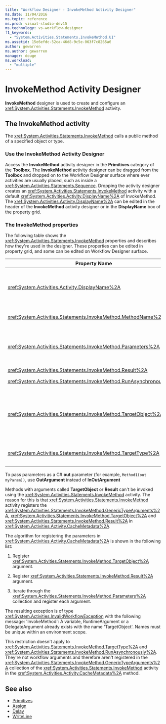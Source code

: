 ```yaml
---
title: "Workflow Designer - InvokeMethod Activity Designer"
ms.date: 11/04/2016
ms.topic: reference
ms.prod: visual-studio-dev15
ms.technology: vs-workflow-designer
f1_keywords:
  - "System.Activities.Statements.InvokeMethod.UI"
ms.assetid: 15e6efdc-52ca-46d8-9c5e-063f7c8265a6
author: gewarren
ms.author: gewarren
manager: douge
ms.workload:
  - "multiple"
---
```

# InvokeMethod Activity Designer

**InvokeMethod** designer is used to create and configure an <xref:System.Activities.Statements.InvokeMethod> activity.

## The InvokeMethod activity

The <xref:System.Activities.Statements.InvokeMethod> calls a public method of a specified object or type.

### Use the InvokeMethod Activity Designer

Access the **InvokeMethod** activity designer in the **Primitives** category of the **Toolbox**. The **InvokeMethod** activity designer can be dragged from the **Toolbox** and dropped on to the Workflow Designer surface where ever activities are usually placed, such as inside a <xref:System.Activities.Statements.Sequence>. Dropping the activity designer creates an <xref:System.Activities.Statements.InvokeMethod> activity with a default <xref:System.Activities.Activity.DisplayName%2A> of InvokeMethod. The <xref:System.Activities.Activity.DisplayName%2A> can be edited in the header of the **InvokeMethod** activity designer or in the **DisplayName** box of the property grid.

### The InvokeMethod properties

The following table shows the <xref:System.Activities.Statements.InvokeMethod> properties and describes how they're used in the designer. These properties can be edited in property grid, and some can be edited on Workflow Designer surface.

|Property Name|Required|Usage|
|-|--------------|-|
|<xref:System.Activities.Activity.DisplayName%2A>|False|The friendly name of the <xref:System.Activities.Statements.InvokeMethod> activity. The default value is InvokeMethod.<br /><br /> Although the <xref:System.Activities.Activity.DisplayName%2A> is not strictly required, it's best to use one.|
|<xref:System.Activities.Statements.InvokeMethod.MethodName%2A>|True|The name of the method to be called when the activity executes. The called method must be declared as **public**. This property can be edited on designer surface, and is mandatory.|
|<xref:System.Activities.Statements.InvokeMethod.Parameters%2A>|False|The parameter collection of the called method. The parameters must be added to the collection in the same order that they appear in the method signature. To display the **Parameters** dialog where you can set this property, click the ellipsis button in the **Parameters** field of the property grid. Click the **Create Argument** button to add the parameters.|
|<xref:System.Activities.Statements.InvokeMethod.Result%2A>|False|The return value of the method call.|
|<xref:System.Activities.Statements.InvokeMethod.RunAsynchronously%2A>|True|Specifies whether the method is called asynchronously. The default value is **False**.|
|<xref:System.Activities.Statements.InvokeMethod.TargetObject%2A>|False|The object that contains the method to call. This property can be edited on designer surface.<br /><br /> Either the <xref:System.Activities.Statements.InvokeMethod.TargetObject%2A> or the <xref:System.Activities.Statements.InvokeMethod.TargetType%2A> is required to be set.|
|<xref:System.Activities.Statements.InvokeMethod.TargetType%2A>|False|The type of <xref:System.Activities.Statements.InvokeMethod.TargetObject%2A>. This property can be edited on the designer surface. This property must only be set if the method called is static.|

To pass parameters as a C# **out** parameter (for example, `Method1(out myParam))`, use **OutArgument** instead of **InOutArgument**

Methods with arguments called **TargetObject** or **Result** can't be invoked using the <xref:System.Activities.Statements.InvokeMethod> activity. The reason for this is that <xref:System.Activities.Statements.InvokeMethod> activity registers the <xref:System.Activities.Statements.InvokeMethod.GenericTypeArguments%2A>, <xref:System.Activities.Statements.InvokeMethod.TargetObject%2A> and <xref:System.Activities.Statements.InvokeMethod.Result%2A> in <xref:System.Activities.Activity.CacheMetadata%2A>.

The algorithm for registering the parameters in <xref:System.Activities.Activity.CacheMetadata%2A> is shown in the following list:

1.  Register <xref:System.Activities.Statements.InvokeMethod.TargetObject%2A> argument.

2.  Register <xref:System.Activities.Statements.InvokeMethod.Result%2A> argument.

3.  Iterate through the <xref:System.Activities.Statements.InvokeMethod.Parameters%2A> collection and register each argument.

The resulting exception is of type <xref:System.Activities.InvalidWorkflowException> with the following message: 'InvokeMethod': A variable, RuntimeArgument or a DelegateArgument already exists with the name 'TargetObject'. Names must be unique within an environment scope.

This restriction doesn't apply to <xref:System.Activities.Statements.InvokeMethod.TargetType%2A> and <xref:System.Activities.Statements.InvokeMethod.RunAsynchronously%2A>. They're not workflow arguments and therefore aren't registered in the <xref:System.Activities.Statements.InvokeMethod.GenericTypeArguments%2A> collection of the <xref:System.Activities.Statements.InvokeMethod> activity in the <xref:System.Activities.Activity.CacheMetadata%2A> method.

## See also

- [Primitives](../workflow-designer/primitives-activity-designers.md)
- [Assign](../workflow-designer/assign-activity-designer.md)
- [Delay](../workflow-designer/delay-activity-designer.md)
- [WriteLine](../workflow-designer/writeline-activity-designer.md)
